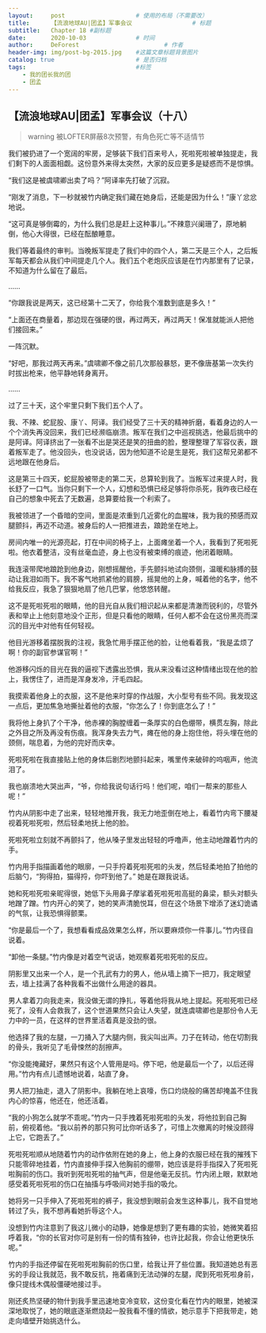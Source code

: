 ```yaml
---
layout:     post   				    # 使用的布局（不需要改）
title:      【流浪地球AU|团孟】军事会议 				# 标题 
subtitle:   Chapter 18 #副标题
date:       2020-10-03 				# 时间
author:     DeForest 						# 作者
header-img: img/post-bg-2015.jpg 	#这篇文章标题背景图片
catalog: true 						# 是否归档
tags:								#标签
    - 我的团长我的团
    - 团孟
---
```


## 【流浪地球AU|团孟】军事会议（十八）
>warning 被LOFTER屏蔽8次预警，有角色死亡等不适情节

我们被扔进了一个宽阔的牢房，足够装下我们百来号人，死啦死啦被单独提走，我们剩下的人面面相觑。这份意外来得太突然，大家的反应更多是疑惑而不是惊惧。

“我们这是被虞啸卿出卖了吗？”阿译率先打破了沉寂。

“刚发了消息，下一秒就被竹内确定我们藏在她身后，还能是因为什么！”康丫忿忿地说。

“这可真是够倒霉的，为什么我们总是赶上这种事儿。”不辣意兴阑珊了，原地躺倒，他心大得很，已经在酝酿睡意。

我们等着最终的审判。当晚叛军提走了我们中的四个人，第二天是三个人，之后叛军每天都会从我们中间提走几个人。我们五个老炮灰应该是在竹内那里有了记录，不知道为什么留在了最后。

……

“你跟我说是两天，这已经第十二天了，你给我个准数到底是多久！”

“上面还在商量着，那边现在强硬的很，再过两天，再过两天！保准就能派人把他们接回来。”

一阵沉默。

“好吧，那我过两天再来。”虞啸卿不像之前几次那般暴怒，更不像唐基第一次失约时拔出枪来，他平静地转身离开。

……

过了三十天，这个牢里只剩下我们五个人了。

我、不辣、蛇屁股、康丫、阿译。我们经受了三十天的精神折磨，看着身边的人一个个消失再没回来，我们已经濒临崩溃。叛军在我们之中巡视挑选，他最后挑中的是阿译。阿译挤出了一张看不出是哭还是笑的扭曲的脸，整理整理了军容仪表，跟着叛军走了。他没回头，也没说话，因为他知道不论是生是死，我们这帮兄弟都不远地跟在他身后。

这是第三十四天，蛇屁股被带走的第二天，总算轮到我了。当叛军过来提人时，我长舒了一口气。当你只剩下一个人，幻想和恐惧已经足够将你杀死，我昨夜已经在自己的想象中死去了无数遍，总算要给我一个利索了。

我被领进了一个昏暗的空间，里面是浓重到几近雾化的血腥味，我为我的预感而双腿颤抖，再迈不动道。被身后的人一把推进去，踉跄坐在地上。

房间内唯一的光源亮起，打在中间的椅子上，上面瘫坐着一个人，我看到了死啦死啦。他衣着整洁，没有丝毫血迹，身上也没有被束缚的痕迹，他闭着眼睛。

我连滚带爬地踉跄到他身边，刚想摇醒他，手先颤抖地试向颈侧，温暖和脉搏的鼓动让我泪如雨下。我不客气地抓紧他的肩膀，摇晃他的上身，喊着他的名字，他不给我反应，我急了狠狠地扇了他几巴掌，他悠悠转醒。

这不是死啦死啦的眼睛，他的目光自从我们相识起从来都是清澈而锐利的，尽管外表和举止上他刻意地没个正形，但是只看他的眼睛，任何人都不会在这份黑亮而深沉的目光中对他有任何轻视。

他目光游移着摆脱我的注视，我急忙用手摆正他的脸，让他看着我，“我是孟烦了啊！你的副官参谋官啊！”

他游移闪烁的目光在我的逼视下透露出恐惧，我从来没看过这种情绪出现在他的脸上，我愣住了，进而是浑身发冷，汗毛四起。

我摸索着他身上的衣服，这不是他来时穿的作战服，大小型号有些不同。我发现这一点后，更加焦急地撕扯着他的衣服，“你怎么了！你到底怎么了！”

我将他上身扒了个干净，他赤裸的胸膛缠着一条厚实的白色绷带，横贯左胸，除此之外目之所及再没有伤痕。我浑身失去力气，瘫在他的身上抱住他，将头埋在他的颈侧，喘息着，为他的完好而庆幸。

死啦死啦在我直接贴上他的身体后剧烈地颤抖起来，嘴里传来破碎的呜咽声，他流泪了。

我也崩溃地大哭出声，“爷，你给我说句话行吗！他们呢，咱们一帮来的那些人呢！”

竹内从阴影中走了出来，轻轻地推开我，我无力地歪倒在地上，看着竹内弯下腰凝视着死啦死啦，然后轻柔地抚上他的脸。

死啦死啦立刻就不再颤抖了，他从嗓子里发出轻轻的呼噜声，他主动地蹭着竹内的手。

竹内用手指描画着他的眼廓，一只手捋着死啦死啦的头发，然后轻柔地拍了拍他的后脑勺，“狗得拍，猫得捋，你吓到他了。” 她是在跟我说话。

她和死啦死啦亲昵得很，她低下头用鼻子摩挲着死啦死啦高挺的鼻梁，额头对额头地蹭了蹭。竹内开心的笑了，她的笑声清脆悦耳，但在这个场景下增添了迷幻诡谲的气氛，让我恐惧得颤栗。

“你是最后一个了，我想看看成品效果怎么样，所以要麻烦你一件事儿。”竹内径自说着。

“卸他一条腿。”竹内像是对着空气说话，她观察着死啦死啦的反应。

阴影里又出来一个人，是一个孔武有力的男人，他从墙上摘下一把刀，我定眼望去，墙上挂满了各种我看不出做什么用途的器具。

男人拿着刀向我走来，我没做无谓的挣扎，等着他将我从地上提起。死啦死啦已经死了，没有人会救我了，这个世道果然只会让人失望，就连虞啸卿也是那份令人无力中的一员，在这样的世界里活着真是没劲的很。

他选择了我的左腿，一刀捅入了大腿内侧，我尖叫出声。刀子在转动，他在切割我的骨头，我听见了毛骨悚然的刮擦声。

“你没能掩藏好，果然只有这个人管用是吗。停下吧，他是最后一个了，以后还得用。”竹内有点儿遗憾地说着，站直了身。

男人把刀抽走，退入了阴影中。我躺在地上哀嚎，伤口灼烧般的痛苦却掩盖不住我内心的惊喜，他还在，他还活着。

“我的小狗怎么就学不乖呢。”竹内一只手拽着死啦死啦的头发，将他拉到自己胸前，俯视着他。“我以前养的那只狗可比你听话多了，可惜上次撤离的时候没顾得上它，它跑丢了。”

死啦死啦顺从地随着竹内的动作依附在她的身上，他上身的衣服已经在我的摧残下只能零碎地挂着，竹内直接伸手探入他胸前的绷带，她应该是将手指探入了死啦死啦胸前的伤口。我听到死啦死啦的抽气声，但是他毫无反抗。竹内闭上眼，默默地感受着死啦死啦的伤口在抽搐与呼吸间对她手指的吸允。

她将另一只手伸入了死啦死啦的裤子，我没想到眼前会发生这种事儿，我不自觉地转过了头，我不想再看她折辱这个人。

没想到竹内注意到了我这儿微小的动静，她像是想到了更有趣的实验，她微笑着招呼着我，“你的长官对你可是别有一份的情有独钟，也许比起我，你会让他更快乐呢。”

竹内的手指还停留在死啦死啦胸前的伤口里，给我让开了些位置。我知道她总有恶劣的手段让我就范，我不敢反抗，拖着痛到无法动弹的左腿，爬到死啦死啦身前，像只提线木偶般僵硬地接过手。

刚还炙热坚硬的物什到我手里迅速地变冷变软，这份变化看在竹内的眼里，她被深深地取悦了，她的眼底逐渐燃烧起一股我看不懂的情欲，她示意手下把我带走，她走向墙壁开始挑选什么。

